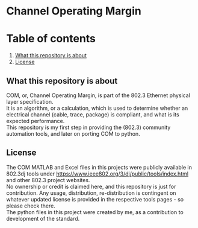 # Channel Operating Margin

# Table of contents
1. [What this repository is about](#about)
2. [License](#license)


## What this repository is about<a name="about"></a>
COM, or, Channel Operating Margin, is part of the 802.3 Ethernet physical layer specification.\
It is an algorithm, or a calculation, which is used to determine whether an electrical channel (cable, trace, package) is compliant, and what is its expected performance.\
This repository is my first step in providing the (802.3) community automation tools, and later on porting COM to python.
## License<a name="license"></a>
The COM MATLAB and Excel files in this projects were publicly available in 802.3dj tools under https://www.ieee802.org/3/dj/public/tools/index.html and other 802.3 project websites.\
No ownership or credit is claimed here, and this repository is just for contribution. Any usage, distribution, re-distribution is contingent on whatever updated license is provided in the respective tools pages - so please check there.\
The python files in this project were created by me, as a contribution to development of the standard.

 
 
